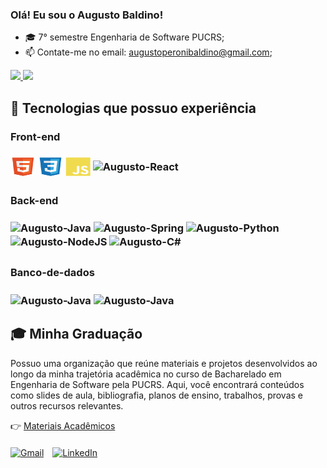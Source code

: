 ### Olá! Eu sou o Augusto Baldino!

- 🎓 7° semestre Engenharia de Software PUCRS;
- 📫 Contate-me no email: augustoperonibaldino@gmail.com;

<div>
  <a href="https://github.com/AugustoPBaldino">
    <img height="150em" src="https://github-readme-stats.vercel.app/api/?username=AugustoPBaldino&repo=github-README.md&show_icons=true&theme=dracula" />
    <img height="150em" src="https://github-readme-stats.vercel.app/api/top-langs/?username=AugustoPBaldino&layout=compact&langs_count=16&theme=dracula" />
  </a>
</div>

<h2>🧠 Tecnologias que possuo experiência</h2>

<h3>Front-end<h3/>
<div style="display: inline_block; gap: 10px; margin-top: 10px;">
  <img align="center" alt="Augusto-HTML" height="30" width="40" src="https://raw.githubusercontent.com/devicons/devicon/master/icons/html5/html5-original.svg">
  <img align="center" alt="Augusto-CSS" height="30" width="40" src="https://raw.githubusercontent.com/devicons/devicon/master/icons/css3/css3-original.svg">
  <img align="center" alt="Augusto-Js" height="30" width="40" src="https://raw.githubusercontent.com/devicons/devicon/master/icons/javascript/javascript-plain.svg">
  <img align="center" alt="Augusto-React" height="30" width="40" src="https://cdn.jsdelivr.net/gh/devicons/devicon@latest/icons/react/react-original.svg">
</div>

##

<h3>Back-end<h3/>
<div style="display: inline_block; gap: 10px; margin-top: 10px;">
 <img align="center" alt="Augusto-Java" height="30" width="40" src="https://cdn.jsdelivr.net/gh/devicons/devicon/icons/java/java-original.svg">
  <img align="center" alt="Augusto-Spring" height="30" width="40" src="https://img.icons8.com/?size=100&id=90519&format=png&color=000000">
  <img align="center" alt="Augusto-Python" height="30" width="40" src="https://img.icons8.com/?size=100&id=13441&format=png&color=000000">
  <img align="center" alt="Augusto-NodeJS" height="30" width="40" src="https://img.icons8.com/?size=100&id=hsPbhkOH4FMe&format=png&color=000000">
  <img align="center" alt="Augusto-C#" height="30" width="40" src="https://cdn.jsdelivr.net/gh/devicons/devicon@latest/icons/csharp/csharp-original.svg">
</div>

##

<h3>Banco-de-dados<h3/>
<div style="display: inline_block; gap: 10px; margin-top: 10px;">
 <img align="center" alt="Augusto-Java" height="30" width="40" src="https://img.icons8.com/?size=100&id=38561&format=png&color=000000">
  <img align="center" alt="Augusto-Java" height="30" width="40" src="https://img.icons8.com/?size=100&id=bosfpvRzNOG8&format=png&color=000000">
</div>

##

<h2>🎓 Minha Graduação </h2>

Possuo uma organização que reúne materiais e projetos desenvolvidos ao longo da minha trajetória acadêmica no curso de Bacharelado em Engenharia de Software pela PUCRS. Aqui, você encontrará conteúdos como slides de aula, bibliografia, planos de ensino, trabalhos, provas e outros recursos relevantes.

👉 [Materiais Acadêmicos](https://github.com/Augusto-Baldino-Pucrs)


<div style="margin-top: 20px;">
  <a href="mailto:augustoperonibaldino@gmail.com" style="margin-right: 10px;"><img src="https://img.shields.io/badge/-Gmail-%23333?style=for-the-badge&logo=gmail&logoColor=white" target="_blank" alt="Gmail"></a>
  <a href="https://www.linkedin.com/in/augusto-baldino-730ba1248/" target="_blank"><img src="https://img.shields.io/badge/-LinkedIn-%230077B5?style=for-the-badge&logo=linkedin&logoColor=white" target="_blank" alt="LinkedIn"></a>
</div>
